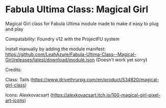 # Fabula Ultima Class: Magical Girl
Magical Girl class for Fabula Ultima module made to make it easy to plug and play

Compatability: Foundry v12 with the ProjectFU system

Install manually by adding the module manifest: https://github.com/LeahAzure/Fabula-Ultima-Class--Magical-Girl/releases/latest/download/module.json (Doesn't work yet sorry)

Credits:

Class: Tails (https://www.drivethrurpg.com/en/product/534820/magical-girl-class)

Icons: Alexkovacsart (https://alexkovacsart.itch.io/100-magical-girl-pixel-art-icons)
